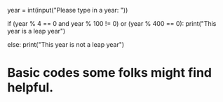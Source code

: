 year = int(input("Please type in a year: "))

if (year % 4 == 0 and year % 100 != 0) or (year % 400 == 0):
    print("This year is a leap year")

else:
    print("This year is not a leap year")
# Basic codes some folks might find helpful.

